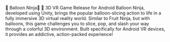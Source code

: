 
 🎈 Balloon Ninja🎈
🚀 3D VR Game Release for Android
Balloon Ninja, developed using Unity, 
brings the popular balloon-slicing action to life in a fully immersive 3D virtual reality world.
Similar to Fruit Ninja, but with balloons, this game challenges you to slice, pop, and slash your way through a colorful 3D environment.
Built specifically for Android VR devices, it provides an addictive, action-packed experience!
